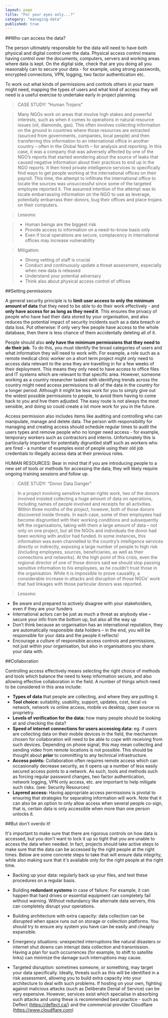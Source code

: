 ```yaml
---
layout: page
title: "For your eyes only...?"
category: "managing-data"
published: true
---
```



##Who can access the data?

The person ultimately responsible for the data will need to have both physical and digital control over the data. Physical access control means having control over the documents, computers, servers and working areas where data is kept. On the digital side, check that are you doing all you reasonably can to secure your data - for example, using strong passwords, encrypted connectons, VPN, logging, two factor authentication etc.

To work out what kinds of permissions and controls others in your team might need, mapping the types of users and what kind of access they will need is a useful exercise to undertake early in project planning.

>CASE STUDY: “Human Trojans”

>Many NGOs work on areas that involve high stakes and powerful interests, such as when it comes to operations in natural resource issues (oil, diamonds, gas). This often involves collecting information on the ground in countries where those resources are extracted (sourced from governments, companies, local people) and then transferring this information to an international office in another country – often in the Global North – for analysis and reporting. In this case, it was a company that was adversely affected by one of the NGO’s reports that started wondering about the source of leaks that caused negative information about their practices to end up in the NGO reports. It then hired private intelligence services to specifically find ways to get people working at the international offices on their payroll. This time, the attempt to infiltrate the international office to locate the sources was unsuccessful since some of the targeted employee reported it. The assumed intention of the attempt was to locate embarrassing information on the NGO to use as leverage, potentially embarrass their donors, bug their offices and place trojans on their computers.

>Lessons:

> * Human beings are the biggest risk
> * Provide access to information on a need-to-know basis only
> * Even if local operations are secure, complacency in international offices may increase vulnerability

>Mitigation:

>* Strong vetting of staff is crucial
>* Conduct and continuously update a threat assessment, especially when new data is released
>* Understand your potential adversary
>* Think also about physical access control of offices

##Setting permissions

A general security principle is to **limit user access to only the minimum amount of data** that they need to be able to do their work effectively - and **only have access for as long as they need it**. This ensures the privacy of people who have had their data stored by your organisation, and also reduces the potential impact of security incidents such as a data breach or data loss. Put otherwise: if only very few people have access to the whole database, then there is less chance of them accidentally deleting all of it.

People should also **only have the minimum permissions that they need to do their job**. To do this, you must identify the broad categories of users and what information they will need to work with. For example, a role such as a remote medical clinic worker on a short term project might only need to access data relevant to the area they are travelling in for a few weeks of their deployment. This means they only need to have access to office files and IT systems which are relevant to that specific area. However, someone working as a country researcher tasked with identifying trends across the country might need access permissions to all of the data in the country for a longer period. Although it might be less work for you to simply give out the widest possible permissions to people, to avoid them having to come back to you and hve them adjusted.  The easy route is not always the most sensible, and doing so could create a lot more work for you in the future.

Access permission also includes items like auditing and controlling who can manipulate, manage and delete data. The person with responsibility for managing and creating access should schedule regular times to audit the users types and remove people who no longer need access - for example, temporary workers such as contractors and interns. Unfortunately this is particularly important for potentially digruntled staff such as workers who are fired - a number of examples exist of people using their old job credentials to illegally access data at their previous roles.

HUMAN RESOURCES: Bear in mind that if you are introducing people to a new set of tools or methods for accessing the data, they will likely require ongoing training sessions and follow up.  

>CASE STUDY: “Donor Data Danger”

>In a project involving sensitive human rights work, two of the donors involved insisted collecting a huge amount of data on operations, including names of people involved and receipts for all activities. Within three months of the project, however, both of those donors discovered inside threats. In each case, some of their employees had become disgruntled with their working conditions and subsequently left the organisations, taking with them a large amount of data – not only on one project, but all the NGOs and individuals the donor had been working with and/or had funded. In some instances, this information was even channelled to the country’s intelligence services directly or indirectly, exposing a large number of people to high risk (including employees, sources, beneficiaries, as well as their connections and networks). At the high point of this crisis, even the regional director of one of those donors said we should stop passing sensitive information to his employees, as he couldn't trust those in the organisation. While it is impossible to prove causality, a considerable increase in attacks and disruption of those NGOs’ work that had linkages with those particular donors was reported.

>Lessons:

* Be aware and prepared to actively disagree with your stakeholders, even if they are your funders
* International actors can be just as much a threat as anybody else – secure your info from the bottom up, but also all the way up
* Don’t think because an organisation has an international reputation, they are automatically responsible data holders – in the end, you will be responsible for your data and the people it reflects!
* Encourage a culture of responsible access controls and permissions, not just within your organisation, but also in organisations you share your data with.

##Collaboration

Controlling access effectively means selecting the right choice of methods and tools which balance the need to keep information secure, and also allowing effective collaboration in the field. A number of things which need to be considered in this area include:

* **Types of data** that people are collecting, and where they are putting it.
* **Tool choice:** suitability, usability, support, updates, cost, local vs network, network vs online access, mobile vs desktop, open source vs proprietry.
* **Levels of verification for the data:** how many people should be looking at and checking the data?
* **Speed of internet connections for users accessing data:** eg. if users are collecting data on their mobile devices in the field, the mechanism chosen for collaboration will need to be able to cope with receiving from such devices. Depending on phone signal, this may mean collecting and sending video from remote locations is not possible. This should be thought about **prior** to committing to any technical infrastructure.  
* **Access points:** Collaboration often requires remote access which can occasionally decrease security, as it opens up a number of less easily secured access points to a network. As such, tools and methods such as forcing regular password changes, two factor authentication, network logging, VPN only access, etc. are important to help mitigate such risks. (see: Security Resources)
* **Layered access:** Having appropriate access permissions is pivotal to ensuring that strategies for separating information will work. Note that it can also be an option to only allow access when several people co-sign, that is, certain data is only accessible when more than one person unlocks it.

##But don't overdo it!

It's important to make sure that there are rigorous controls on how data is accessed, but you don't want to lock it up so tight that you are unable to access the data when needed. In fact, projects should take active steps to make sure that the data can be accessed by the right people at the right times. Below are some concrete steps to take that will ensure data integrity, while also making sure that it's available only for the right people at the right time.

* Backing up your data: regularly back up your files, and test these procedures on a regular basis.

* Building **redundant systems** in case of failure: For example, it can happen that hard drives or essential equipment can completely fail without warning. Without redundancy like alternate data servers, this can completely disrupt your operations.

* Building architecture with extra capacity: data collection can be disrupted when space runs out on storage or collection platforms. You should try to ensure any system you have can be easily and cheaply expansible.

* Emergency situations: unexpected interruptions like natural disasters or internet shut downs can interupt data collection and transmission. Having a plan for such occurrences (for example, to shift to satellite links) can minimize the damage such interruptions may cause.

* Targeted disruption: sometimes someone, or something, may target your data specifically.  Ideally, threats such as this will be identified in a risk assessment, allowing you to build extra capacity into your architecture to deal with such problems. If hosting on your own, fighting against malicious attacks (such as Deliberate Denial of Service) can be very expensive. However, services exist which specialise in absorbing such attacks and using these is recommended best practice - such as Deflect (https://deflect.ca/) and the commercial provider Cloudflare (https://www.cloudflare.com)
